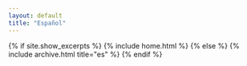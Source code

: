 ```yaml
---
layout: default
title: "Español"
---
```


{% if site.show_excerpts %}
  {% include home.html %}
{% else %}
  {% include archive.html title="es" %}
{% endif %}

